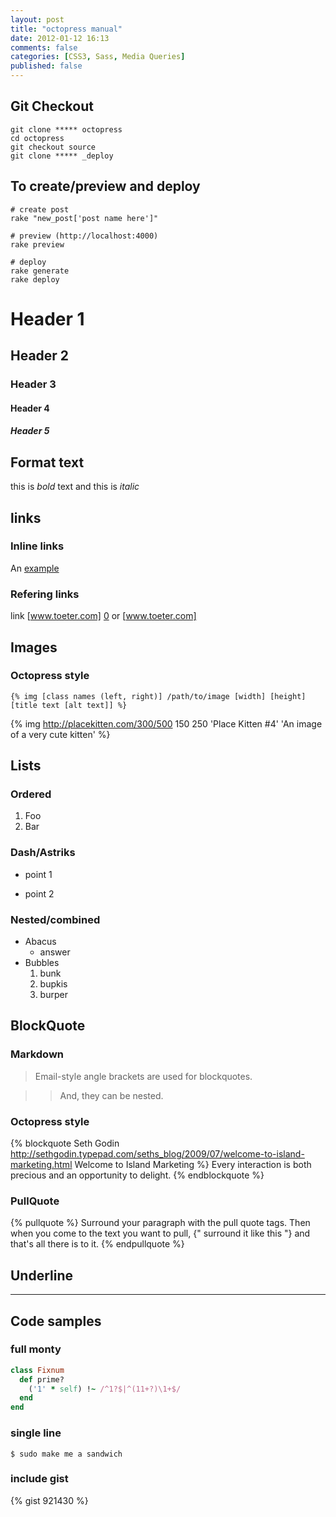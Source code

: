 ```yaml
---
layout: post
title: "octopress manual"
date: 2012-01-12 16:13
comments: false
categories: [CSS3, Sass, Media Queries]
published: false
---
```


## Git Checkout

```
git clone ***** octopress
cd octopress
git checkout source
git clone ***** _deploy
```

## To create/preview and deploy

```
# create post
rake "new_post['post name here']"

# preview (http://localhost:4000)
rake preview

# deploy
rake generate
rake deploy
```

# Header 1

## Header 2

### Header 3

#### Header 4

##### Header 5

## Format text

this is *bold* text and this is _italic_

## links

### Inline links

An [example](http://example.com/ "The Example")

### Refering links

link [www.toeter.com] [0] or [www.toeter.com]

  [0]: http://www.toeter.com/ "Toeter"
  [www.toeter.com]: http://www.toeter.com/ "Toeter"

## Images

### Octopress style

`{% img [class names (left, right)] /path/to/image [width] [height] [title text [alt text]] %}`

{% img http://placekitten.com/300/500 150 250 'Place Kitten #4' 'An image of a very cute kitten' %}


## Lists

### Ordered

  1.  Foo
  2.  Bar

### Dash/Astriks

  - point 1
  * point 2

### Nested/combined

  * Abacus
    * answer
  * Bubbles
    1. bunk
    2. bupkis
    3. burper

## BlockQuote

### Markdown

> Email-style angle brackets
> are used for blockquotes.

>> And, they can be nested.

### Octopress style

{% blockquote Seth Godin http://sethgodin.typepad.com/seths_blog/2009/07/welcome-to-island-marketing.html Welcome to Island Marketing %}
Every interaction is both precious and an opportunity to delight.
{% endblockquote %}

### PullQuote

{% pullquote %}
Surround your paragraph with the pull quote tags. Then when you come to
the text you want to pull, {" surround it like this "} and that's all there is to it.
{% endpullquote %}


## Underline

---

## Code samples

### full monty

``` ruby Discover if a number is prime http://www.noulakaz.net/weblog/2007/03/18/a-regular-expression-to-check-for-prime-numbers/ Source Article
class Fixnum
  def prime?
    ('1' * self) !~ /^1?$|^(11+?)\1+$/
  end
end
```

### single line

```
$ sudo make me a sandwich
```

### include gist

{% gist 921430 %}

